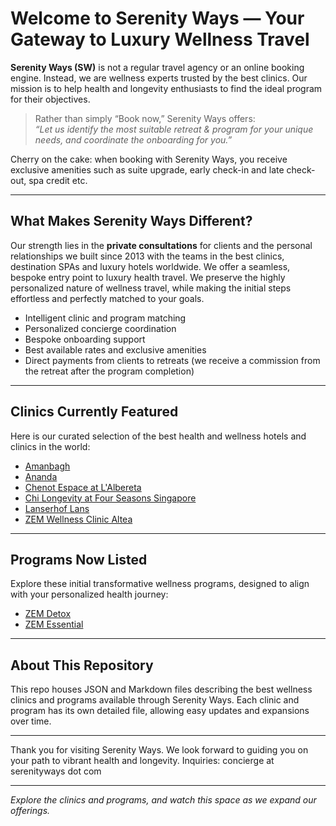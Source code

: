 # Welcome to Serenity Ways — Your Gateway to Luxury Wellness Travel

**Serenity Ways (SW)** is not a regular travel agency or an online booking engine. Instead, we are wellness experts trusted by the best clinics. Our mission is to help health and longevity enthusiasts to find the ideal program for their objectives.

> Rather than simply “Book now,” Serenity Ways offers:  
> *“Let us identify the most suitable retreat & program for your unique needs, and coordinate the onboarding for you.”*

Cherry on the cake: when booking with Serenity Ways, you receive exclusive amenities such as suite upgrade, early check-in and late check-out, spa credit etc.

---

## What Makes Serenity Ways Different?

Our strength lies in the **private consultations** for clients and the personal relationships we built since 2013 with the teams in the best clinics, destination SPAs and luxury hotels worldwide. We offer a seamless, bespoke entry point to luxury health travel. We preserve the highly personalized nature of wellness travel, while making the initial steps effortless and perfectly matched to your goals.

- Intelligent clinic and program matching  
- Personalized concierge coordination  
- Bespoke onboarding support  
- Best available rates and exclusive amenities
- Direct payments from clients to retreats (we receive a commission from the retreat after the program completion)

---

## Clinics Currently Featured

Here is our curated selection of the best health and wellness hotels and clinics in the world:

- [Amanbagh](./clinics/amanbagh.md)  
- [Ananda](./clinics/ananda-spa.md)  
- [Chenot Espace at L'Albereta](./clinics/chenot-espace-l-albereta.md)  
- [Chi Longevity at Four Seasons Singapore](./clinics/chi-longevity-four-seasons-singapore.md)  
- [Lanserhof Lans](./clinics/lanserhof-lans.md)  
- [ZEM Wellness Clinic Altea](./clinics/zem-wellness-clinic-altea.md)  

---

## Programs Now Listed

Explore these initial transformative wellness programs, designed to align with your personalized health journey:

- [ZEM Detox](./programs/zem-detox.md)  
- [ZEM Essential](./programs/zem-essential.md)  

---

## About This Repository

This repo houses JSON and Markdown files describing the best wellness clinics and programs available through Serenity Ways. Each clinic and program has its own detailed file, allowing easy updates and expansions over time.

---

Thank you for visiting Serenity Ways.
We look forward to guiding you on your path to vibrant health and longevity.
Inquiries: concierge at serenityways dot com

---

*Explore the clinics and programs, and watch this space as we expand our offerings.*


